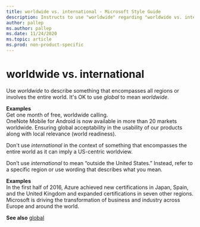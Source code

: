 ```yaml
---
title: worldwide vs. international - Microsoft Style Guide
description: Instructs to use "worldwide" regarding "worldwide vs. international" to describe something that encompasses all regions or involves the entire world.
author: pallep
ms.author: pallep
ms.date: 11/24/2020
ms.topic: article
ms.prod: non-product-specific
---
```


# worldwide vs. international

Use *worldwide* to describe something that encompasses all regions or involves the entire world. It's OK to use *global* to mean *worldwide*. 

**Examples**  
Get one month of free, worldwide calling.   
OneNote Mobile for Android is now available in more than 20 markets worldwide.
Ensuring global acceptability in the usability of our products along with local relevance (world readiness). 


Don't use *international* in the context of something that encompasses the entire world as it can imply a US-centric worldview. 

Don’t use *international* to mean “outside the United States.” Instead, refer to a specific region or use wording that describes what you mean.

**Examples**  
In
the first half of 2016, Azure achieved new certifications in Japan,
Spain, and the United Kingdom and expanded certifications in seven other
regions.
Microsoft is driving the transformation of business and industry across Europe and around the world.

**See also** [global](~/a-z-word-list-term-collections/g/global.md)
